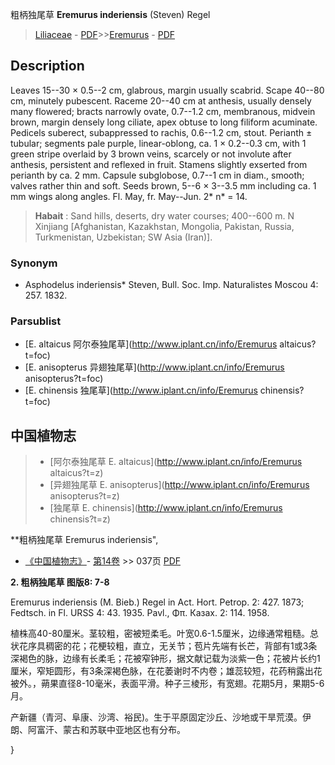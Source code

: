 粗柄独尾草 **Eremurus inderiensis** (Steven) Regel

> [Liliaceae](http://www.iplant.cn/info/Liliaceae?t=foc) - [PDF](http://www.iplant.cn/foc/pdf/Liliaceae.pdf)>>[Eremurus](http://www.iplant.cn/info/Eremurus?t=foc) - [PDF](http://www.iplant.cn/foc/pdf/Eremurus.pdf)

## Description

Leaves 15--30 × 0.5--2 cm, glabrous, margin usually scabrid. Scape 40--80 cm, minutely pubescent. Raceme 20--40 cm at anthesis, usually densely many flowered; bracts narrowly ovate, 0.7--1.2 cm, membranous, midvein brown, margin densely long ciliate, apex obtuse to long filiform acuminate. Pedicels suberect, subappressed to rachis, 0.6--1.2 cm, stout. Perianth ± tubular; segments pale purple, linear-oblong, ca. 1 × 0.2--0.3 cm, with 1 green stripe overlaid by 3 brown veins, scarcely or not involute after anthesis, persistent and reflexed in fruit. Stamens slightly exserted from perianth by ca. 2 mm. Capsule subglobose, 0.7--1 cm in diam., smooth; valves rather thin and soft. Seeds brown, 5--6 × 3--3.5 mm including ca. 1 mm wings along angles. Fl. May, fr. May--Jun. 2* n* = 14.


> **Habait** : 
> Sand hills, deserts, dry water courses; 400--600 m. N Xinjiang [Afghanistan, Kazakhstan, Mongolia, Pakistan, Russia, Turkmenistan, Uzbekistan; SW Asia (Iran)].

### Synonym
* Asphodelus inderiensis* Steven, Bull. Soc. Imp. Naturalistes Moscou 4: 257. 1832.



### Parsublist

* [E.  altaicus  阿尔泰独尾草](http://www.iplant.cn/info/Eremurus altaicus?t=foc)
* [E.  anisopterus  异翅独尾草](http://www.iplant.cn/info/Eremurus anisopterus?t=foc)
* [E.  chinensis  独尾草](http://www.iplant.cn/info/Eremurus chinensis?t=foc)

## 中国植物志

> * [阿尔泰独尾草  E.  altaicus](http://www.iplant.cn/info/Eremurus altaicus?t=z)
> * [异翅独尾草  E.  anisopterus](http://www.iplant.cn/info/Eremurus anisopterus?t=z)
> * [独尾草  E.  chinensis](http://www.iplant.cn/info/Eremurus chinensis?t=z)


**粗柄独尾草 Eremurus inderiensis",



* [《中国植物志》](http://www.iplant.cn/frps)- [第14卷](http://www.iplant.cn/frps/vol/14) >> 037页 [PDF](http://www.iplant.cn/frps/pdf/14/037a.pdf)


**2. 粗柄独尾草 图版8: 7-8**

Eremurus inderiensis (M. Bieb.) Regel in Act. Hort. Petrop. 2: 427. 1873; Fedtsch. in Fl. URSS 4: 43. 1935. Pavl., Φπ. Казах. 2: 114. 1958.

植株高40-80厘米。茎较粗，密被短柔毛。叶宽0.6-1.5厘米，边缘通常粗糙。总状花序具稠密的花；花梗较粗，直立，无关节；苞片先端有长芒，背部有1或3条深褐色的脉，边缘有长柔毛；花被窄钟形，据文献记载为淡紫一色；花被片长约1厘米，窄矩圆形，有3条深褐色脉，在花萎谢时不内卷；雄蕊较短，花药稍露出花被外。，蒴果直径8-10毫米，表面平滑。种子三棱形，有宽翅。花期5月，果期5-6月。

产新疆（青河、阜康、沙湾、裕民)。生于平原固定沙丘、沙地或干旱荒漠。伊朗、阿富汗、蒙古和苏联中亚地区也有分布。



}